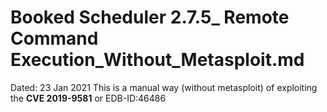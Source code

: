 # Booked Scheduler 2.7.5_ Remote Command Execution_Without_Metasploit.md
Dated: 23 Jan 2021
This is a manual way (without metasploit) of exploiting the **CVE 2019-9581** or EDB-ID:46486
